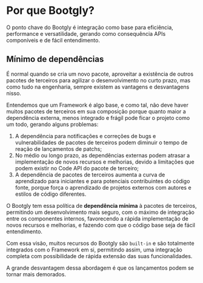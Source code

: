 # Por que Bootgly?

O ponto chave do Bootgly é integração como base para eficiência, performance e versatilidade, gerando como consequência APIs componíveis e de fácil entendimento.

## Mínimo de dependências

É normal quando se cria um novo pacote, aproveitar a existência de outros pacotes de terceiros para agilizar o desenvolvimento no curto prazo, mas como tudo na engenharia, sempre existem as vantagens e desvantagens nisso.

Entendemos que um Framework é algo base, e como tal, não deve haver muitos pacotes de terceiros em sua composição porque quanto maior a dependência externa, menos integrado e frágil pode ficar o projeto como um todo, gerando alguns problemas:

1. A dependência para notificações e correções de bugs e vulnerabilidades de pacotes de terceiros podem diminuir o tempo de reação de lançamentos de patchs;
2. No médio ou longo prazo, as dependências externas podem atrasar a implementação de novos recursos e melhorias, devido a limitações que podem existir no Code API do pacote de terceiro;
3. A dependência de pacotes de terceiros aumenta a curva de aprendizado para iniciantes e para potenciais contribuintes do código fonte, porque força o aprendizado de projetos externos com autores e estilos de código diferentes.

O Bootgly tem essa política de **dependência mínima** à pacotes de terceiros, permitindo um desenvolvimento mais seguro, com o máximo de integração entre os componentes internos, favorecendo a rápida implementação de novos recursos e melhorias, e fazendo com que o código base seja de fácil entendimento.

Com essa visão, muitos recursos do Bootgly são `built-in` e são totalmente integrados com o Framework em si, permitindo assim, uma integração completa com possibilidade de rápida extensão das suas funcionalidades.

A grande desvantagem dessa abordagem é que os lançamentos podem se tornar mais demorados.

